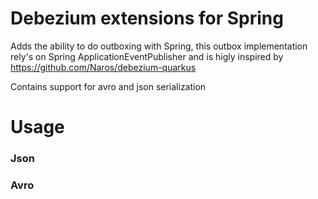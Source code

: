 # Debezium extensions for Spring

Adds the ability to do outboxing with Spring, this outbox implementation rely's on Spring ApplicationEventPublisher and is higly inspired by https://github.com/Naros/debezium-quarkus

Contains support for avro and json serialization


# Usage
### Json


### Avro
